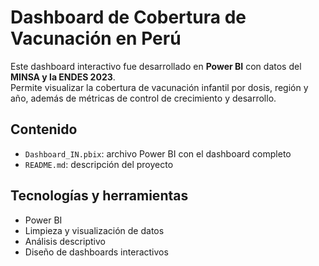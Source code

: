 # Dashboard de Cobertura de Vacunación en Perú

Este dashboard interactivo fue desarrollado en **Power BI** con datos del **MINSA y la ENDES 2023**.  
Permite visualizar la cobertura de vacunación infantil por dosis, región y año, además de métricas de control de crecimiento y desarrollo.

## Contenido
- `Dashboard_IN.pbix`: archivo Power BI con el dashboard completo  
- `README.md`: descripción del proyecto  

## Tecnologías y herramientas
- Power BI  
- Limpieza y visualización de datos  
- Análisis descriptivo  
- Diseño de dashboards interactivos
